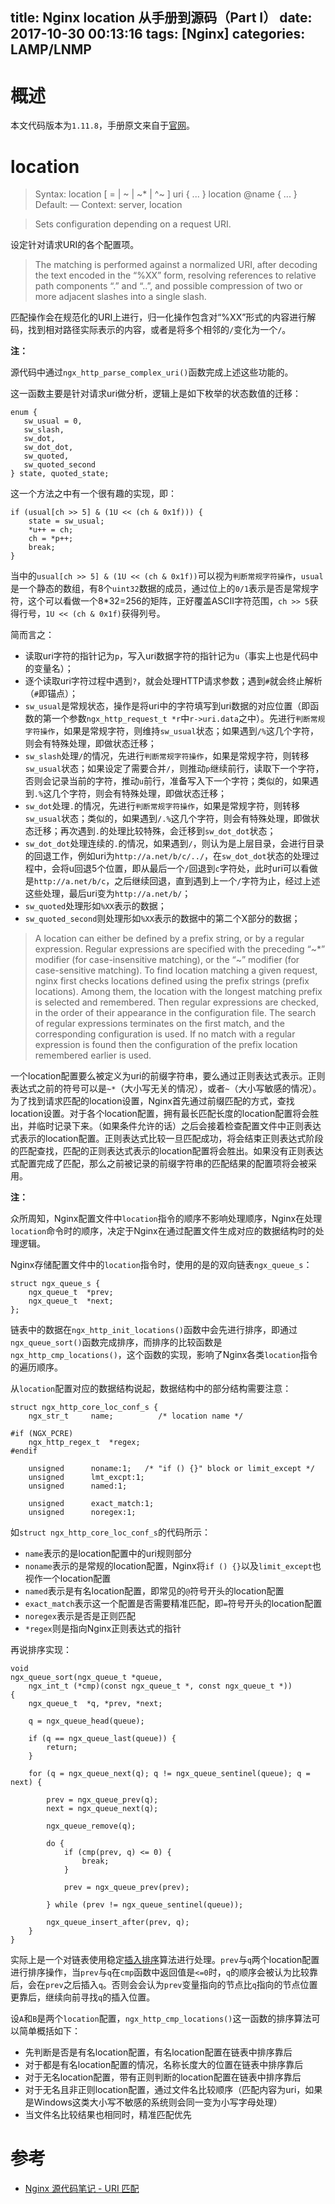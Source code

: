 title: Nginx location 从手册到源码（Part I）
date: 2017-10-30 00:13:16
tags: [Nginx]
categories: LAMP/LNMP
---

# 概述

本文代码版本为`1.11.8`，手册原文来自于[官网](https://nginx.org/en/docs/http/ngx_http_core_module.html#location)。

<!-- more -->

# location

> Syntax:	location [ = | ~ | ~* | ^~ ] uri { ... }
location @name { ... }
Default:	—
Context:	server, location

> Sets configuration depending on a request URI.

设定针对请求URI的各个配置项。

> The matching is performed against a normalized URI, after decoding the text encoded in the “%XX” form, resolving references to relative path components “.” and “..”, and possible compression of two or more adjacent slashes into a single slash.

匹配操作会在规范化的URI上进行，归一化操作包含对“%XX”形式的内容进行解码，找到相对路径实际表示的内容，或者是将多个相邻的`/`变化为一个`/`。

**注：**

源代码中通过`ngx_http_parse_complex_uri()`函数完成上述这些功能的。

这一函数主要是针对请求uri做分析，逻辑上是如下枚举的状态数值的迁移：

```
enum {
   sw_usual = 0,
   sw_slash,
   sw_dot,
   sw_dot_dot,
   sw_quoted,
   sw_quoted_second
} state, quoted_state;
```

这一个方法之中有一个很有趣的实现，即：

```
if (usual[ch >> 5] & (1U << (ch & 0x1f))) {
	state = sw_usual;
	*u++ = ch;
	ch = *p++;
	break;
}
```

当中的`usual[ch >> 5] & (1U << (ch & 0x1f))`可以视为`判断常规字符操作`，`usual`是一个静态的数组，有8个`uint32`数据的成员，通过位上的`0/1`表示是否是常规字符，这个可以看做一个8*32=256的矩阵，正好覆盖ASCII字符范围，`ch >> 5`获得行号，`1U << (ch & 0x1f)`获得列号。

简而言之：

+ 读取uri字符的指针记为`p`，写入uri数据字符的指针记为`u`（事实上也是代码中的变量名）；
+ 逐个读取uri字符过程中遇到`?`，就会处理HTTP请求参数；遇到`#`就会终止解析（`#`即锚点）；
+ `sw_usual`是常规状态，操作是将uri中的字符填写到uri数据的对应位置（即函数的第一个参数`ngx_http_request_t *r`中`r->uri.data`之中）。先进行`判断常规字符操作`，如果是常规字符，则维持`sw_usual`状态；如果遇到`/%`这几个字符，则会有特殊处理，即做状态迁移；
+ `sw_slash`处理`/`的情况，先进行`判断常规字符操作`，如果是常规字符，则转移`sw_usual`状态；如果设定了需要合并`/`，则推动`p`继续前行，读取下一个字符，否则会记录当前的字符，推动`u`前行，准备写入下一个字符；类似的，如果遇到`.%`这几个字符，则会有特殊处理，即做状态迁移；
+ `sw_dot`处理`.`的情况，先进行`判断常规字符操作`，如果是常规字符，则转移`sw_usual`状态；类似的，如果遇到`/.%`这几个字符，则会有特殊处理，即做状态迁移；再次遇到`.`的处理比较特殊，会迁移到`sw_dot_dot`状态；
+ `sw_dot_dot`处理连续的`.`的情况，如果遇到`/`，则认为是上层目录，会进行目录的回退工作，例如uri为`http://a.net/b/c/../`，在`sw_dot_dot`状态的处理过程中，会将u回退5个位置，即从最后一个`/`回退到`c`字符处，此时uri可以看做是`http://a.net/b/c`，之后继续回退，直到遇到上一个`/`字符为止，经过上述这些处理，最后uri变为`http://a.net/b/`；
+ `sw_quoted`处理形如`%XX`表示的数据；
+ `sw_quoted_second`则处理形如`%XX`表示的数据中的第二个X部分的数据；

> A location can either be defined by a prefix string, or by a regular expression. Regular expressions are specified with the preceding “~*” modifier (for case-insensitive matching), or the “~” modifier (for case-sensitive matching). To find location matching a given request, nginx first checks locations defined using the prefix strings (prefix locations). Among them, the location with the longest matching prefix is selected and remembered. Then regular expressions are checked, in the order of their appearance in the configuration file. The search of regular expressions terminates on the first match, and the corresponding configuration is used. If no match with a regular expression is found then the configuration of the prefix location remembered earlier is used.

一个location配置要么被定义为uri的前缀字符串，要么通过正则表达式表示。正则表达式之前的符号可以是`~*`（大小写无关的情况），或者`~`（大小写敏感的情况）。为了找到请求匹配的location设置，Nginx首先通过前缀匹配的方式，查找location设置。对于各个location配置，拥有最长匹配长度的location配置将会胜出，并临时记录下来。（如果条件允许的话）之后会接着检查配置文件中正则表达式表示的location配置。正则表达式比较一旦匹配成功，将会结束正则表达式阶段的匹配查找，匹配的正则表达式表示的location配置将会胜出。如果没有正则表达式配置完成了匹配，那么之前被记录的前缀字符串的匹配结果的配置项将会被采用。

**注：**

众所周知，Nginx配置文件中`location`指令的顺序不影响处理顺序，Nginx在处理`location`命令时的顺序，决定于Nginx在通过配置文件生成对应的数据结构时的处理逻辑。

Nginx存储配置文件中的`location`指令时，使用的是的双向链表`ngx_queue_s`：

```
struct ngx_queue_s {
    ngx_queue_t  *prev;
    ngx_queue_t  *next;
};
```

链表中的数据在`ngx_http_init_locations()`函数中会先进行排序，即通过`ngx_queue_sort()`函数完成排序，而排序的比较函数是`ngx_http_cmp_locations()`，这个函数的实现，影响了Nginx各类`location`指令的遍历顺序。

从`location`配置对应的数据结构说起，数据结构中的部分结构需要注意：

```
struct ngx_http_core_loc_conf_s {
    ngx_str_t     name;          /* location name */

#if (NGX_PCRE)
    ngx_http_regex_t  *regex;
#endif

    unsigned      noname:1;   /* "if () {}" block or limit_except */
    unsigned      lmt_excpt:1;
    unsigned      named:1;

    unsigned      exact_match:1;
    unsigned      noregex:1;
```

如`struct ngx_http_core_loc_conf_s`的代码所示：

+ `name`表示的是location配置中的uri规则部分
+ `noname`表示的是常规的location配置，Nginx将`if () {}`以及`limit_except`也视作一个location配置
+ `named`表示是有名location配置，即常见的`@`符号开头的location配置
+ `exact_match`表示这一个配置是否需要精准匹配，即`=`符号开头的location配置
+ `noregex`表示是否是正则匹配
+ `*regex`则是指向Nginx正则表达式的指针

再说排序实现：

```
void
ngx_queue_sort(ngx_queue_t *queue,
    ngx_int_t (*cmp)(const ngx_queue_t *, const ngx_queue_t *))
{
    ngx_queue_t  *q, *prev, *next;

    q = ngx_queue_head(queue);

    if (q == ngx_queue_last(queue)) {
        return;
    }

    for (q = ngx_queue_next(q); q != ngx_queue_sentinel(queue); q = next) {

        prev = ngx_queue_prev(q);
        next = ngx_queue_next(q);

        ngx_queue_remove(q);

        do {
            if (cmp(prev, q) <= 0) {
                break;
            }

            prev = ngx_queue_prev(prev);

        } while (prev != ngx_queue_sentinel(queue));

        ngx_queue_insert_after(prev, q);
    }
}
```

实际上是一个对链表使用稳定[插入排序](https://zh.wikipedia.org/wiki/%E6%8F%92%E5%85%A5%E6%8E%92%E5%BA%8F)算法进行处理。`prev`与`q`两个location配置进行排序操作，当`prev`与`q`在`cmp`函数中返回值是`<=0`时，`q`的顺序会被认为比较靠后，会在`prev`之后插入`q`。否则会会认为`prev`变量指向的节点比`q`指向的节点位置更靠后，继续向前寻找`q`的插入位置。

设`A`和`B`是两个`location`配置，`ngx_http_cmp_locations()`这一函数的排序算法可以简单概括如下：

+ 先判断是否是有名location配置，有名location配置在链表中排序靠后
+ 对于都是有名location配置的情况，名称长度大的位置在链表中排序靠后
+ 对于无名location配置，带有正则判断的location配置在链表中排序靠后
+ 对于无名且非正则location配置，通过文件名比较顺序（匹配内容为uri，如果是Windows这类大小写不敏感的系统则会同一变为小写字母处理）
+ 当文件名比较结果也相同时，精准匹配优先

# 参考

+ [Nginx 源代码笔记 - URI 匹配](http://ialloc.org/posts/2013/08/21/ngx-notes-http-location/)




